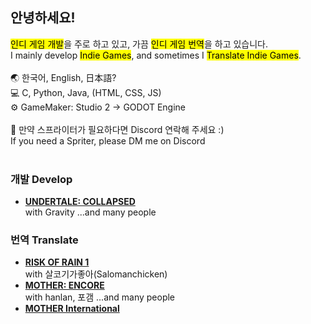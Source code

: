 ## 안녕하세요!
<mark>인디 게임 개발</mark>을 주로 하고 있고, 가끔 <mark>인디 게임 번역</mark>을 하고 있습니다.<br>
I mainly develop <mark>Indie Games</mark>, and sometimes I <mark>Translate Indie Games</mark>.
<br>
<br>
🌏 한국어, English, 日本語?<br>
💻 C, Python, Java, (HTML, CSS, JS)<br>
⚙️ GameMaker: Studio 2 → GODOT Engine<br>
<br>
📑 만약 스프라이터가 필요하다면 Discord 연락해 주세요 :)<br>
    If you need a Spriter, please DM me on Discord
<br>
<br>
### 개발 Develop
  - [**UNDERTALE: COLLAPSED**](https://gamejolt.com/games/UTCP/667837)<br>
    with Gravity  ...and many people
### 번역 Translate
  - [**RISK OF RAIN 1**](https://steamcommunity.com/sharedfiles/filedetails/?id=2826112260)<br>
    with 살코기가좋아(Salomanchicken)
  - [**MOTHER: ENCORE**](https://motherencore.com/)<br>
    with hanlan, 포갬  ...and many people
  - [**MOTHER International**](https://www.mother4ever.net/motherinternational/)<br>
